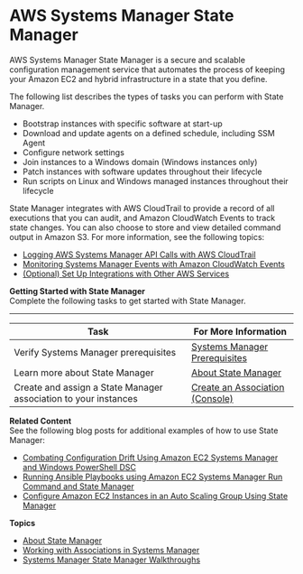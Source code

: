 # AWS Systems Manager State Manager<a name="systems-manager-state"></a>

AWS Systems Manager State Manager is a secure and scalable configuration management service that automates the process of keeping your Amazon EC2 and hybrid infrastructure in a state that you define\.

The following list describes the types of tasks you can perform with State Manager\.
+ Bootstrap instances with specific software at start\-up
+ Download and update agents on a defined schedule, including SSM Agent
+ Configure network settings
+ Join instances to a Windows domain \(Windows instances only\)
+ Patch instances with software updates throughout their lifecycle
+ Run scripts on Linux and Windows managed instances throughout their lifecycle

State Manager integrates with AWS CloudTrail to provide a record of all executions that you can audit, and Amazon CloudWatch Events to track state changes\. You can also choose to store and view detailed command output in Amazon S3\. For more information, see the following topics:
+ [Logging AWS Systems Manager API Calls with AWS CloudTrail](monitoring-cloudtrail-logs.md)
+ [Monitoring Systems Manager Events with Amazon CloudWatch Events](monitoring-cloudwatch-events.md)
+ [\(Optional\) Set Up Integrations with Other AWS Services](setup-integrations.md)

**Getting Started with State Manager**  
Complete the following tasks to get started with State Manager\.


****  

| Task | For More Information | 
| --- | --- | 
|  Verify Systems Manager prerequisites  |  [Systems Manager Prerequisites](systems-manager-prereqs.md)  | 
|  Learn more about State Manager  |  [About State Manager](sysman-state-about.md)  | 
|  Create and assign a State Manager association to your instances  |  [Create an Association \(Console\)](sysman-state-assoc.md)  | 

**Related Content**  
See the following blog posts for additional examples of how to use State Manager:
+ [Combating Configuration Drift Using Amazon EC2 Systems Manager and Windows PowerShell DSC](https://aws.amazon.com/blogs/mt/combating-configuration-drift-using-amazon-ec2-systems-manager-and-windows-powershell-dsc/)
+ [Running Ansible Playbooks using Amazon EC2 Systems Manager Run Command and State Manager](https://aws.amazon.com/blogs/mt/running-ansible-playbooks-using-ec2-systems-manager-run-command-and-state-manager/)
+ [Configure Amazon EC2 Instances in an Auto Scaling Group Using State Manager](https://aws.amazon.com/blogs/mt/configure-amazon-ec2-instances-in-an-auto-scaling-group-using-state-manager/)

**Topics**
+ [About State Manager](sysman-state-about.md)
+ [Working with Associations in Systems Manager](systems-manager-associations.md)
+ [Systems Manager State Manager Walkthroughs](sysman-state-walk.md)